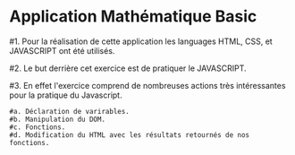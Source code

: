 # Application Mathématique Basic

#1. Pour la réalisation de cette application les languages HTML, CSS, et JAVASCRIPT ont été utilisés.

#2. Le but derrière cet exercice est de pratiquer le JAVASCRIPT.

#3. En effet l'exercice comprend de nombreuses actions très intéressantes pour la pratique du Javascript.
    
    #a. Déclaration de varirables.
    #b. Manipulation du DOM.
    #c. Fonctions.
    #d. Modification du HTML avec les résultats retournés de nos fonctions.